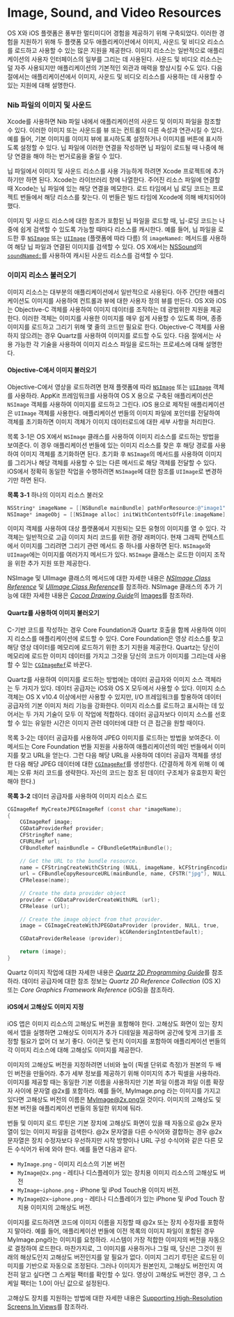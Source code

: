 # Image, Sound, and Video Resources

OS X와 iOS 플랫폼은 풍부한 멀티미디어 경험을 제공하기 위해 구축되었다. 이러한 경험을 지원하기 위해 두 플랫폼 모두 애플리케이션에서 이미지, 사운드 및 비디오 리소스를 로드하고 사용할 수 있는 많은 지원을 제공한다. 이미지 리소스는 일반적으로 애플리케이션의 사용자 인터페이스의 일부를 그리는 데 사용된다. 사운드 및 비디오 리소스는 덜 자주 사용되지만 애플리케이션의 기본적인 외관과 매력을 향상시킬 수도 있다. 다음 절에서는 애플리케이션에서 이미지, 사운드 및 비디오 리소스를 사용하는 데 사용할 수 있는 지원에 대해 설명한다.

### Nib 파일의 이미지 및 사운드

Xcode를 사용하면 Nib 파일 내에서 애플리케이션의 사운드 및 이미지 파일을 참조할 수 있다. 이러한 이미지 또는 사운드를 뷰 또는 컨트롤의 다른 속성과 연관시킬 수 있다. 예를 들어, 기본 이미지를 이미지 뷰에 표시하도록 설정하거나 이미지를 버튼에 표시하도록 설정할 수 있다. 닙 파일에 이러한 연결을 작성하면 닙 파일이 로드될 때 나중에 해당 연결을 해야 하는 번거로움을 줄일 수 있다.

닙 파일에서 이미지 및 사운드 리소스를 사용 가능하게 하려면 Xcode 프로젝트에 추가하기만 하면 된다. Xcode는 라이브러리 창에 나열한다. 주어진 리소스 파일에 연결할 때 Xcode는 닙 파일에 있는 해당 연결을 메모한다. 로드 타임에서 닙 로딩 코드는 프로젝트 번들에서 해당 리소스를 찾는다. 이 번들은 빌드 타임에 Xcode에 의해 배치되어야 했다.

이미지 및 사운드 리소스에 대한 참조가 포함된 닙 파일을 로드할 때, 닙-로딩 코드는 나중에 쉽게 검색할 수 있도록 가능할 때마다 리소스를 캐시한다. 예를 들어, 닙 파일을 로드한 후 [`NSImage`](https://developer.apple.com/documentation/appkit/nsimage) 또는 [`UIImage`](https://developer.apple.com/documentation/uikit/uiimage) \(플랫폼에 따라 다름\) 의 `imageNamed:` 메서드를 사용하여 해당 닙 파일과 연결된 이미지를 검색할 수 있다. OS X에서는 [NSSound](https://developer.apple.com/documentation/appkit/nssound)의 [`soundNamed:`](https://developer.apple.com/documentation/appkit/nssound/1477318-soundnamed)를 사용하여 캐시된 사운드 리소스를 검색할 수 있다.

### 이미지 리소스 불러오기

이미지 리소스는 대부분의 애플리케이션에서 일반적으로 사용된다. 아주 간단한 애플리케이션도 이미지를 사용하여 컨트롤과 뷰에 대한 사용자 정의 뷰를 만든다. OS X와 iOS는 Objective-C 객체를 사용하여 이미지 데이터를 조작하는 데 광범위한 지원을 제공한다. 이러한 객체는 이미지를 사용한 이미지를 매우 쉽게 사용할 수 있도록 하며, 종종 이미지를 로드하고 그리기 위해 몇 줄의 코드만 필요로 한다. Objective-C 객체를 사용하지 않으려는 경우 Quartz를 사용하여 이미지를 로드할 수도 있다. 다음 절에서는 사용 가능한 각 기술을 사용하여 이미지 리소스 파일을 로드하는 프로세스에 대해 설명한다.

#### Objective-C에서 이미지 불러오기

Objective-C에서 영상을 로드하려면 현재 플랫폼에 따라 [`NSImage`](https://developer.apple.com/documentation/appkit/nsimage) 또는 [`UIImage`](https://developer.apple.com/documentation/uikit/uiimage) 객체를 사용하라. AppKit 프레임워크를 사용하여 OS X 용으로 구축된 애플리케이션은 `NSImage` 객체를 사용하여 이미지를 로드하고 그린다. iOS 용으로 제작된 애플리케이션은 `UIImage` 객체를 사용한다. 애플리케이션 번들의 이미지 파일에 포인터를 전달하여 객체를 초기화하면 이미지 객체가 이미지 데이터로드에 대한 세부 사항을 처리한다.

목록 3-1은 OS X에서 `NSImage` 클래스를 사용하여 이미지 리소스를 로드하는 방법을 보여준다. 이 경우 애플리케이션 번들에 있는 이미지 리소스를 찾은 후 해당 경로를 사용하여 이미지 객체를 초기화하면 된다. 초기화 후 `NSImage`의 메서드를 사용하여 이미지를 그리거나 해당 객체를 사용할 수 있는 다른 메서드로 해당 객체를 전달할 수 있다. iOS에서 정확히 동일한 작업을 수행하려면 `NSImage`에 대한 참조를 `UIImage`로 변경하기만 하면 된다.

**목록 3-1**  하나의 이미지 리소스 불러오

```objectivec
NSString* imageName = [[NSBundle mainBundle] pathForResource:@"image1" ofType:@"png"];
NSImage* imageObj = [[NSImage alloc] initWithContentsOfFile:imageName];
```

이미지 객체를 사용하여 대상 플랫폼에서 지원되는 모든 유형의 이미지를 열 수 있다. 각 객체는 일반적으로 고급 이미지 처리 코드를 위한 경량 래퍼이다. 현재 그래픽 컨텍스트에서 이미지를 그리려면 그리기 관련 메서드 중 하나를 사용하면 된다. `NSImage`와 `UIImage`에는 이미지를 여러가지 메서드가 있다. `NSImage` 클래스는 로드한 이미지 조작을 위한 추가 지원 또한 제공한다.

NSImage 및 UIImage 클래스의 메서드에 대한 자세한 내용은 [_NSImage Class Reference_](https://developer.apple.com/documentation/appkit/nsimage) 및 [_UIImage Class Reference_](https://developer.apple.com/documentation/uikit/uiimage)를 참조하라. NSImage 클래스의 추가 기능에 대한 자세한 내용은 [_Cocoa Drawing Guide_](https://developer.apple.com/library/archive/documentation/Cocoa/Conceptual/CocoaDrawingGuide/Introduction/Introduction.html#//apple_ref/doc/uid/TP40003290)의 [Images](https://developer.apple.com/library/archive/documentation/Cocoa/Conceptual/CocoaDrawingGuide/Images/Images.html#//apple_ref/doc/uid/TP40003290-CH208)를 참조하라.

#### Quartz를 사용하여 이미지 불러오기

C-기반 코드를 작성하는 경우 Core Foundation과 Quartz 호출을 함께 사용하여 이미지 리소스를 애플리케이션에 로드할 수 있다. Core Foundation은 영상 리소스를 찾고 해당 영상 데이터를 메모리에 로드하기 위한 초기 지원을 제공한다. Quartz는 당신이 메모리에 로드한 이미지 데이터를 가지고 그것을 당신의 코드가 이미지를 그리는데 사용할 수 있는 [`CGImageRef`](https://developer.apple.com/documentation/coregraphics/cgimageref)로 바꾼다.

Quartz를 사용하여 이미지를 로드하는 방법에는 데이터 공급자와 이미지 소스 객체라는 두 가지가 있다. 데이터 공급자는 iOS와 OS X 모두에서 사용할 수 있다. 이미지 소스 객체는 OS X v10.4 이상에서만 사용할 수 있지만, I/O 프레임워크를 할용하여 데이터 공급자의 기본 이미지 처리 기능을 강화한다. 이미지 리소스를 로드하고 표시하는 데 있어서는 두 가지 기술이 모두 이 작업에 적합하다. 데이터 공급자보다 이미지 소스를 선호할 수 있는 유일한 시간은 이미지 관련 데이터에 대한 더 큰 접근을 원할 때이다.

목록 3-2는 데이터 공급자를 사용하여 JPEG 이미지를 로드하는 방법을 보여준다. 이 메서드는 Core Foundation 번들 지원을 사용하여 애플리케이션의 메인 번들에서 이미지를 찾고 URL을 얻는다. 그런 다음 해당 URL을 사용하여 데이터 공급자 객체를 생성한 다음 해당 JPEG 데이터에 대한 [`CGImageRef`](https://developer.apple.com/documentation/coregraphics/cgimageref)를 생성한다. \(간결하게 하게 위해 이 예제는 오류 처리 코드를 생략한다. 자신의 코드는 참조 된 데이터 구조체가 유효한지 확인해야 한다.\)

**목록 3-2** 데이터 공급자를 사용하여 이미지 리소스 로드

```objectivec
CGImageRef MyCreateJPEGImageRef (const char *imageName);
{
    CGImageRef image;
    CGDataProviderRef provider;
    CFStringRef name;
    CFURLRef url;
    CFBundleRef mainBundle = CFBundleGetMainBundle();
 
    // Get the URL to the bundle resource.
    name = CFStringCreateWithCString (NULL, imageName, kCFStringEncodingUTF8);
    url = CFBundleCopyResourceURL(mainBundle, name, CFSTR("jpg"), NULL);
    CFRelease(name);
 
    // Create the data provider object
    provider = CGDataProviderCreateWithURL (url);
    CFRelease (url);
 
    // Create the image object from that provider.
    image = CGImageCreateWithJPEGDataProvider (provider, NULL, true,
                                    kCGRenderingIntentDefault);
    CGDataProviderRelease (provider);
 
    return (image);
}
```

Quartz 이미지 작업에 대한 자세한 내용은 [_Quartz 2D Programming Guide_](https://developer.apple.com/library/archive/documentation/GraphicsImaging/Conceptual/drawingwithquartz2d/Introduction/Introduction.html#//apple_ref/doc/uid/TP30001066)를 참조하라. 데이터 공급자에 대한 참조 정보는 _Quartz 2D Reference Collection_ \(OS X\) 또는 _Core Graphics Framework Reference_ \(iOS\)을 참조하라.

#### iOS에서 고해상도 이미지 지정

iOS 앱은 이미지 리소스의 고해상도 버전을 포함해야 한다. 고해상도 화면이 있는 장치에서 앱을 실행하면 고해상도 이미지가 추가 디테일을 제공하며 공간에 맞게 크기를 조정할 필요가 없어 더 보기 좋다. 아이콘 및 런치 이미지를 포함하여 애플리케이션 번들의 각 이미지 리소스에 대해 고해상도 이미지를 제공한다.

이미지의 고해상도 버전을 지정하려면 너비와 높이 \(픽셀 단위로 측정\)가 원본의 두 배인 버전을 만들어라. 추가 세부 정보를 제공하기 위해 이미지의 추가 픽셀을 사용하라. 이미지를 제공할 때는 동일한 기본 이름을 사용하지만 기본 파일 이름과 파일 이름 확장자 사이에 문자열 @2x를 포함하라. 예를 들어, MyImage.png 라는 이미지를 가지고 있다면 고해상도 버전의 이름은 MyImage@2x.png일 것이다. 이미지의 고해상도 및 원본 버전을 애플리케이션 번들의 동일한 위치에 둬라.

번들 및 이미지 로드 루틴은 기본 장치에 고해상도 화면이 있을 때 자동으로 @2x 문자열이 있는 이미지 파일을 검색한다. @2x 문자열을 다른 수식어와 결합하는 경우 @2x 문자열은 장치 수정자보다 우선하지만 시작 방향이나 URL 구성 수식어와 같은 다른 모든 수식어가 뒤에 와야 한다. 예를 들면 다음과 같다.

* `MyImage.png` - 이미지 리소스의 기본 버전
* `MyImage@2x.png` - 레티나 디스플레이가 있는 장치용 이미지 리소스의 고해상도 버전
* `MyImage~iphone.png` - iPhone 및 iPod Touch용 이미지 버전.
* `MyImage@2x~iphone.png` - 레티나 디스플레이가 있는 iPhone 및 iPod Touch 장치용 이미지의 고해상도 버전.

이미지를 로드하려면 코드에 이미지 이름을 지정할 때 @2x 또는 장치 수정자를 포함하지 말아라. 예를 들어, 애플리케이션 번들에 이전 목록의 이미지 파일이 포함된 경우 MyImage.png라는 이미지를 요청하라. 시스템이 가장 적합한 이미지의 버전을 자동으로 결정하여 로드한다. 마찬가지로, 그 이미지를 사용하거나 그릴 때, 당신은 그것이 원래의 해상도인지 고해상도 버전인지를 알 필요가 없다. 이미지 그리기 루틴은 로드된 이미지를 기반으로 자동으로 조정된다. 그러나 이미지가 원본인지, 고해상도 버전인지 여전히 알고 싶다면 그 스케일 팩터를 확인할 수 있다. 영상이 고해상도 버전인 경우, 그 스케일 팩터는 1.0이 아닌 값으로 설정된다.

고해상도 장치를 지원하는 방법에 대한 자세한 내용은 [Supporting High-Resolution Screens In Views](https://developer.apple.com/library/archive/documentation/2DDrawing/Conceptual/DrawingPrintingiOS/SupportingHiResScreensInViews/SupportingHiResScreensInViews.html#//apple_ref/doc/uid/TP40010156-CH15)를 참조하라.

